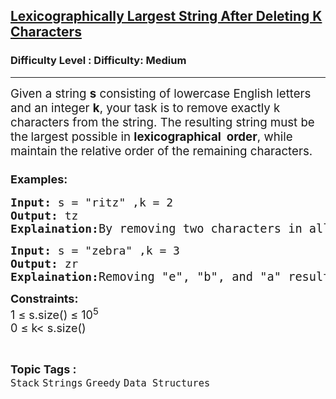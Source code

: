 <h2><a href="https://www.geeksforgeeks.org/problems/lexicographically-largest-string-after-deleting-k-characters/1">Lexicographically Largest String After Deleting K Characters</a></h2><h3>Difficulty Level : Difficulty: Medium</h3><hr><div class="problems_problem_content__Xm_eO"><p><span style="font-size: 14pt;">Given a string <strong>s</strong> consisting of lowercase English letters and an integer <strong>k</strong>, your task is to remove exactly k characters from the string. The resulting string must be the<strong> </strong>largest possible in <strong>lexicographical&nbsp; order</strong>, while maintain the relative order of the remaining characters.</span></p>
<h3><span style="font-size: 18px;"><strong>Examples:</strong></span></h3>
<pre><span style="font-size: 18px;"><strong>Input: </strong>s = "ritz" ,k = 2
<strong>Output:</strong> tz 
<strong>Explaination:</strong></span><span style="font-size: 14pt;">By removing two characters in all possible ways, we get: "ri", "rt", "rz", "it", "iz", and "tz".Among these, "tz" is lexicographically largest string.</span></pre>
<pre><span style="font-size: 18px;"><strong>Input: </strong>s = "zebra" ,k = 3
<strong>Output:</strong> zr 
<strong>Explaination:</strong></span><span style="font-size: 14pt;">Removing "e", "b", and "a" results in "zr", which is lexicographically largest string.</span></pre>
<p><strong style="font-size: 18px; font-family: -apple-system, BlinkMacSystemFont, 'Segoe UI', Roboto, Oxygen, Ubuntu, Cantarell, 'Open Sans', 'Helvetica Neue', sans-serif;">Constraints:<br></strong><span style="font-size: 18px;">1 ≤ s.size() ≤ 10<sup>5<br></sup>0 ≤ k&lt; s.size()</span></p></div><br><p><span style=font-size:18px><strong>Topic Tags : </strong><br><code>Stack</code>&nbsp;<code>Strings</code>&nbsp;<code>Greedy</code>&nbsp;<code>Data Structures</code>&nbsp;